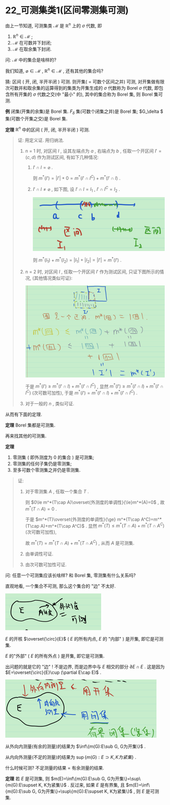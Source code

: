 # 22_可测集类1(区间零测集可测)

由上一节知道, 可测集类 $\mathcal{M}$ 是 $\mathbb{R}^n$ 上的 $\sigma$ 代数, 即

1. $\mathbb{R}^n\in \mathcal{M}$ ;
2. $\mathcal{M}$ 在可数并下封闭;
3. $\mathcal{M}$ 在取余集下封闭.

问: $\mathcal{M}$ 中的集合是啥样的?

我们知道, $\varnothing \in \mathcal{M}$ , $\mathbb{R}^n\in \mathcal{M}$ , 还有其他的集合吗?

猜: 区间 ( 开, 闭, 半开半闭 ) 可测. 则开集( = 可数个区间之并) 可测, 对开集做有限次可数并和取余集的运算得到的集类为开集生成的 $\sigma$ 代数称为 Borel $\sigma$ 代数, 即包含所有开集的 $\sigma$ 代数之交(中 "最小" 的), 其中的集合称为 Borel 集, 则 Borel 集可测.

**例** 闭集(开集的余集)是 Borel 集. $F_\delta$ 集(可数个闭集之并)是 Borel 集; $G_\delta $ 集(可数个开集之交)是 Borel 集.

**定理** $\mathbb{R}^n$ 中的区间 ( 开, 闭, 半开半闭 ) 可测.

> 证: 用定义证. 用归纳法.
>
> 1. n = 1 时, 对区间 $I$ , 设其左端点为 $a$ , 右端点为 $b$ , 任取一个开区间 $I'=(c,d)$ 作为测试区间, 有如下几种情况:
>
>    1. $I'\cap I =\varnothing$ .
>
>       则 $m^*(I')=|I'|+0=m^*(I'\cap I^C)+m^*(I'\cap I)$ .
>
>    2. $I'\cap I \ne \varnothing$ , 如下图, 设 $I'\cap I = I_1$ , $I'\cap I^C = I_2$ .
>
>       ![image-20211219163833356](22_可测集类1(区间零测集可测).assets/image-20211219163833356.png)
>
>       则 $m^*(I_1)+m^*(I_2)=|I_1|+|I_2|=|I'|=m^*(I')$ .
>
> 2. n = 2 时, 对区间 $I$ , 任取一个开区间 $I'$ 作为测试区间, 只证下图所示的情况, (其他情况类似可证):
>
>    ![image-20211219164400534](22_可测集类1(区间零测集可测).assets/image-20211219164400534.png)
>
>    于是 $m^*(I')\ge m^*(I'\cap I)+m^*(I'\cap I^C)$ , 显然 $m^*(I')\ge m^*(I'\cap I)+m^*(I'\cap I^C)$ (次可数可加性), 于是 $m^*(I') = m^*(I'\cap I)+m^*(I'\cap I^C)$ .
>
> 3. 对于一般的 $n$ , 类似可证.

从而有下面的定理.

**定理** Borel 集都是可测集.

再来找其他的可测集.

**定理** 

1. 零测集 ( 即外测度为 0 的集合 ) 是可测集;
2. 零测集的任何子集仍是零测集;
3. 至多可数个零测集之并仍是零测集.

> 证: 
>
> 1. 对于零测集 $A$ , 任取一个集合 $T$ .
>
>    则 $0\le m^*(T\cap A)\overset{外测度的单调性}{\le}m^*(A)=0$ , 故 $m^*(T\cap A)=0$ .
>
>    于是 $m^*(T)\overset{外测度的单调性}{\ge} m^*(T\cap A^C)=m^*(T\cap A)+m^*(T\cap A^C)$ . 显然 $m^*(T)\le m^*(T\cap A)+m^*(T\cap A^C)$ (次可数可加性), 
>
>    故 $m^*(T) = m^*(T\cap A)+m^*(T\cap A^C)$ , 从而 $A$ 是可测集.
>
> 2. 由单调性可证.
>
> 3. 由次可数可加性可证.

问: 任意一个可测集应该长啥样? 和 Borel 集, 零测集有什么关系吗?

直观地看, 一个集合不可测, 那么这个集合的 "边" 不太好.

![image-20211219170635443](22_可测集类1(区间零测集可测).assets/image-20211219170635443.png)

$E$ 的开核 $\overset{\circ}{E}$ ( $E$ 的所有内点, $E$ 的 "内部" ) 是开集, 即它是可测集.

$E$ 的"外部" ( $E$ 的所有外点 ) 是开集, 即它是可测集.

出问题的就是它的 "边" ! 不是边界, 而是边界中与 $E$ 相交的部分 $\partial E\cap E$ . 这是因为 $E=\overset{\circ}{E}\cup (\partial E\cap E)$ .

![image-20211219171304622](22_可测集类1(区间零测集可测).assets/image-20211219171304622.png)

从外向内测量(有余的测量)的结果为 $\inf\{m(G):E\sub G, G为开集\}$ .

从内向外测量(不足的测量)的结果为 $\sup\{m(G):E\supset K, K为紧集\}$ .

什么时候可测? 不足测量的结果 = 有余测量的结果.

**定理** 若 $E$ 是可测集, 则 $m(E)=\inf\{m(G):E\sub G, G为开集\}=\sup\{m(G):E\supset K, K为紧集\}$ . 反过来, 如果 $E$ 是有界集, 且 $m(E)=\inf\{m(G):E\sub G, G为开集\}=\sup\{m(G):E\supset K, K为紧集\}$ , 则 $E$ 是可测集.




